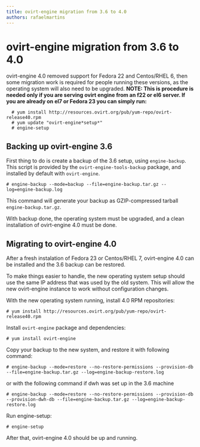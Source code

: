 ```yaml
---
title: ovirt-engine migration from 3.6 to 4.0
authors: rafaelmartins
---
```


# ovirt-engine migration from 3.6 to 4.0

ovirt-engine 4.0 removed support for Fedora 22 and Centos/RHEL 6, then some migration work is required for people running these versions, as the operating system will also need to be upgraded.
**NOTE: This is procedure is needed only if you are serving ovirt engine from an f22 or el6 server. If you are already on el7 or Fedora 23 you can simply run:**

      # yum install http://resources.ovirt.org/pub/yum-repo/ovirt-release40.rpm
      # yum update "ovirt-engine*setup*"
      # engine-setup


## Backing up ovirt-engine 3.6

First thing to do is create a backup of the 3.6 setup, using `engine-backup`. This script is provided by the `ovirt-engine-tools-backup` package, and installed by default with `ovirt-engine`.

    # engine-backup --mode=backup --file=engine-backup.tar.gz --log=engine-backup.log

This command will generate your backup as GZIP-compressed tarball `engine-backup.tar.gz`.

With backup done, the operating system must be upgraded, and a clean installation of ovirt-engine 4.0 must be done.


## Migrating to ovirt-engine 4.0

After a fresh instalation of Fedora 23 or Centos/RHEL 7, ovirt-engine 4.0 can be installed and the 3.6 backup can be restored.

To make things easier to handle, the new operating system setup should use the same IP address that was used by the old system. This will allow the new ovirt-engine instance to work without configuration changes.

With the new operating system running, install 4.0 RPM repositories:

    # yum install http://resources.ovirt.org/pub/yum-repo/ovirt-release40.rpm

Install `ovirt-engine` package and dependencies:

    # yum install ovirt-engine

Copy your backup to the new system, and restore it with following command:

    # engine-backup --mode=restore --no-restore-permissions --provision-db --file=engine-backup.tar.gz --log=engine-backup-restore.log

or with the following command if dwh was set up in the 3.6 machine

    # engine-backup --mode=restore --no-restore-permissions --provision-db --provision-dwh-db --file=engine-backup.tar.gz --log=engine-backup-restore.log

Run engine-setup:

    # engine-setup

After that, ovirt-engine 4.0 should be up and running.
